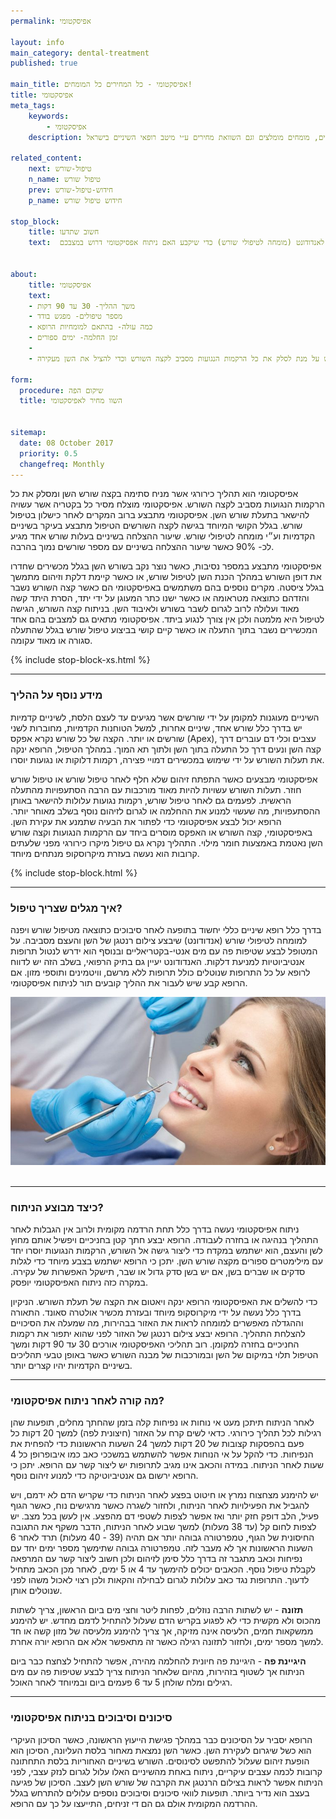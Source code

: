 ```yaml
---
permalink: אפיסקטומי

layout: info
main_category: dental-treatment
published: true

main_title: אפיסקטומי - כל המחירים כל המומחים!
title: אפיסקטומי
meta_tags:
    keywords:
        - אפיסקטומי
    description: אפיסקטומי - ניתוח כירורגי המניח סתימה בקצה שורש השן ומסלק רקמות נגועות מסביב לקצה השורש, הכל אודות ההליך, מחירון טיפולי שיניים, מומחים מומלצים וגם השוואת מחירים ע״י מיטב רופאי השיניים בישראל.

related_content:
    next: טיפול-שורש
    n_name: טיפול שורש
    prev: חידוש-טיפול-שורש
    p_name: חידוש טיפול שורש

stop_block: 
    title: חשוב שתדעו
    text:  אם עברתם טיפול שורש ואתם עדיין סובלים מסיבוכים / כאבים, רצוי שתבקשו מהרופא לבצע צילום נוסף של האזור (בדרך כלל צילום רנטגן) ובמידת הצורך להפנות אתכם לאנדודונט (מומחה לטיפולי שורש) כדי שיקבע האם ניתוח אפסיקטומי דרוש במצבכם.
    

about:
    title: אפיסקטומי
    text: 
    - משך ההליך- 30 עד 90 דקות
    - מספר טיפולים- מפגש בודד
    - כמה עולה- בהתאם למומחיות הרופא
    - זמן החלמה- ימים ספורים
    - 
    - ההליך נדרש על מנת לסלק את כל הרקמות הנגועות מסביב לקצה השורש וכדי להציל את השן מעקירה.

form:
  procedure: שיקום הפה
  title: השוו מחיר לאפיסקטומי

  
sitemap: 
  date: 08 October 2017
  priority: 0.5
  changefreq: Monthly
---
```

אפיסקטומי הוא תהליך כירורגי אשר מניח סתימה בקצה שורש השן ומסלק את כל הרקמות הנגועות מסביב לקצה השורש. אפיסקטומי מוצלח מסיר כל בקטריה אשר עשויה להישאר בתעלת שורש השן. אפיסקטומי מתבצע ברוב המקרים לאחר כישלון בטיפול שורש. בגלל הקושי המיוחד בגישה לקצה השורשים הטיפול מתבצע בעיקר בשיניים הקדמיות וע״י מומחה לטיפולי שורש. שיעור ההצלחה בשיניים בעלות שורש אחד מגיע לכ- 90% כאשר שיעור ההצלחה בשיניים עם מספר שורשים נמוך בהרבה. 

אפיסקטומי מתבצע במספר נסיבות, כאשר נוצר נקב בשורש השן בגלל מכשירים שחדרו את דופן השורש במהלך הכנת השן לטיפול שורש, או כאשר קיימת דלקת וזיהום מתמשך בגלל ציסטה. מקרים נוספים בהם משתמשים באפיסקטומי הם כאשר קצה השורש נשבר והזדהם כתוצאה מטראומה או כאשר ישנו כתר המעוגן על ידי יתד, הסרת היתד קשה מאוד ועלולה לרוב לגרום לשבר בשורש ולאיבוד השן. בניתוח קצה השורש, הגישה לטיפול היא מלמטה ולכן אין צורך לנגוע ביתד. אפיסקטומי מתאים גם למצבים בהם אחד המכשירים נשבר בתוך התעלה או כאשר קיים קושי בביצוע טיפול שורש בגלל שהתעלה סגורה או מאוד עקומה. 

 {% include stop-block-xs.html %}  

- - - - - -

###  מידע נוסף על ההליך

השיניים מעוגנות למקומן על ידי שורשים אשר מגיעים עד לעצם הלסת, לשיניים קדמיות יש בדרך כלל שורש אחד, שיניים אחרות, למשל הטוחנות הקדמיות, מחוברות לשני שורשים או יותר. הקצה של כל שורש נקרא אפקס (Apex), עצבים וכלי דם עוברים דרך קצה השן ונעים דרך כל התעלה בתוך השן ולתוך תא המוך. במהלך הטיפול, הרופא ינקה את תעלות השורש על ידי שימוש במכשירים דמויי פצירה, רקמות דלוקות או נגועות יוסרו. 

אפיסקטומי מבצעים כאשר התפתח זיהום שלא חלף לאחר טיפול שורש או טיפול שורש חוזר. תעלות השורש עשויות להיות מאוד מורכבות עם הרבה הסתעפויות מהתעלה הראשית. לפעמים גם לאחר טיפול שורש, רקמות נגועות עלולות להישאר באותן ההסתעפויות, מה שעשוי למנוע את ההחלמה או לגרום לזיהום נוסף בשלב מאוחר יותר. הרופא יכול לבצע אפיסקטומי כדי לפתור את הבעיה שתמנע את עקירת השן. באפיסקטומי, קצה השורש או האפקס מוסרים ביחד עם הרקמות הנגועות וקצה שורש השן נאטמת באמצעות חומר מילוי. התהליך נקרא גם טיפול מיקרו כירורגי מפני שלעתים קרובות הוא נעשה בעזרת מיקרוסקופ מנתחים מיוחד. 

 {% include stop-block.html %}  

- - - - - -

###  איך מגלים שצריך טיפול?

בדרך כלל רופא שיניים כללי יחשוד בתופעה לאחר סיבוכים כתוצאה מטיפול שורש ויפנה למומחה לטיפולי שורש (אנדודונט) שיבצע צילום רנטגן של השן והעצם מסביבה. על המטופל לבצע שטיפות פה עם מים אנטי-בקטריאליים ובנוסף הוא ידרש לנטול תרופות אנטיביוטיות למניעת דלקות. האנדודונט יעיין גם בתיק הרפואי, בשלב הזה יש לדווח לרופא על כל התרופות שנוטלים כולל תרופות ללא מרשם, וויטמינים ותוספי מזון. אם הרופא קבע שיש לעבור את ההליך קובעים תור לניתוח אפיסקטומי.


 ![{{ page.title }}](/images/articles/dental-treatment.jpg)  

- - - - - -

###  כיצד מבוצע הניתוח?

ניתוח אפיסקטומי נעשה בדרך כלל תחת הרדמה מקומית ולרוב אין הגבלות לאחר התהליך בנהיגה או בחזרה לעבודה. הרופא יבצע חתך קטן בחניכיים ויפשיל אותם מחוץ לשן והעצם, הוא ישתמש במקדח כדי ליצור גישה אל השורש, הרקמות הנגועות יוסרו יחד עם מילימטרים ספורים מקצה שורש השן. יתכן כי הרופא ישתמש בצבע מיוחד כדי לגלות סדקים או שברים בשן, אם יש בשן סדק גדול או שבר, תישקל האפשרות של עקירה. במקרה כזה ניתוח האפיסקטומי יופסק. 

כדי להשלים את האפיסקטומי הרופא ינקה ויאטום את הקצה של תעלת השורש. הניקיון בדרך כלל נעשה על ידי מיקרוסקופ מיוחד ובעזרת מכשיר אולטרה סאונד. התאורה וההגדלה מאפשרים למומחה לראות את האזור בבהירות, מה שמעלה את הסיכויים להצלחת התהליך. הרופא יבצע צילום רנטגן של האזור לפני שהוא יתפור את רקמות החניכיים בחזרה למקומן. רוב תהליכי האפיסקטומי אורכים 30 עד 90 דקות ומשך הטיפול תלוי במיקום של השן ובמורכבות של מבנה השורש כאשר באופן טבעי תהליכים בשיניים הקדמיות יהיו קצרים יותר. 
- - - - - -

###  מה קורה לאחר ניתוח אפיסקטומי?

לאחר הניתוח תיתכן מעט אי נוחות או נפיחות קלה בזמן שהחתך מחלים, תופעות שהן רגילות לכל תהליך כירורגי. כדאי לשים קרח על האזור (חיצונית לפה) למשך 20 דקות כל פעם בהפסקות קצובות של 20 דקות למשך 24 השעות הראשונות כדי להפחית את הנפיחות. כדי להקל על אי הנוחות אפשר להשתמש במשככי כאב כמו איבופרופן כל 4 שעות לאחר הניתוח. במידה והכאב אינו מגיב לתרופות יש ליצור קשר עם הרופא. יתכן כי הרופא ירשום גם אנטיביוטיקה כדי למנוע זיהום נוסף. 

יש להימנע מצחצוח נמרץ או חיטוט בפצע לאחר הניתוח כדי שקריש הדם לא ידמם, ויש להגביל את הפעילויות לאחר הניתוח, ולחזור לשגרה כאשר מרגישים נוח, כאשר הגוף פעיל, הלב דופק חזק יותר ואז אפשר לצפות לשטפי דם מהפצע. אין לעשן בכל מצב. יש לצפות לחום קל (עד 38 מעלות) למשך שבוע לאחר הניתוח, הדבר משקף את התגובה החיסונית של הגוף, טמפרטורה גבוהה יותר אם תהיה (39 - 40 מעלות) תרד לאחר 6 השעות הראשונות אך לא מעבר לזה. טמפרטורה גבוהה שתימשך מספר ימים יחד עם נפיחות וכאב מתגבר זה בדרך כלל סימן לזיהום ולכן חשוב ליצור קשר עם המרפאה לקבלת טיפול נוסף. הכאבים יכולים להימשך עד 4 או 5 ימים, לאחר מכן הכאב מתחיל לדעוך. התרופות נגד כאב עלולות לגרום לבחילה והקאות ולכן רצוי לאכול משהו לפני שנוטלים אותן.

**תזונה** - יש לשתות הרבה נוזלים, לפחות ליטר וחצי מים ביום הראשון, צריך לשתות מהכוס ולא מקשית כדי לא לפגוע בקריש הדם שעלול להתחיל לדמם מחדש. יש להימנע ממשקאות חמים, הלעיסה אינה מזיקה, אך צריך להימנע מלעיסה של מזון קשה או חד למשך מספר ימים, ולחזור לתזונה רגילה כאשר זה מתאפשר אלא אם הרופא יורה אחרת. 

**היגיינת פה** - היגיינת פה חיונית להחלמה מהירה, אפשר להתחיל לצחצח כבר ביום הניתוח אך לשטוף בזהירות, מהיום שלאחר הניתוח צריך לבצע שטיפות פה עם מים רגילים ומלח שולחן 5 עד 6 פעמים ביום ובמיוחד לאחר האוכל.
- - - - - -

###  סיכונים וסיבוכים בניתוח אפיסקטומי

הרופא יסביר על הסיכונים כבר במהלך פגישת הייעוץ הראשונה, כאשר הסיכון העיקרי הוא כשל שיגרום לעקירת השן. כאשר השן נמצאת מאחור בלסת העליונה, הסיכון הוא הופעת זיהום שעלול להתפשט לסינוסים. השורש בשיניים האחוריות בלסת התחתונה קרובות לכמה עצבים עיקריים, ניתוח באחת מהשיניים האלו עלול לגרום לנזק עצבי, לפני הניתוח אפשר לראות בצילום הרנטגן את הקרבה של שורש השן לעצב. הסיכון של פגיעה בעצב הוא נדיר ביותר. תופעות לוואי סיכונים וסיבוכים נוספים עלולים להתרחש בגלל ההרדמה המקומית אולם גם הם די זניחים, התייעצו על כך עם הרופא.